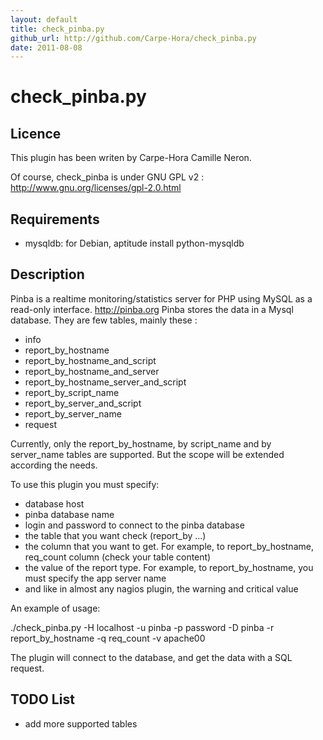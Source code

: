 ```yaml
---
layout: default
title: check_pinba.py
github_url: http://github.com/Carpe-Hora/check_pinba.py
date: 2011-08-08
---
```


check_pinba.py
===============

Licence
-------

This plugin has been writen by Carpe-Hora Camille Neron.

Of course, check_pinba is under GNU GPL v2 : http://www.gnu.org/licenses/gpl-2.0.html

Requirements
------------

* mysqldb: for Debian, aptitude install python-mysqldb

Description
-----------

Pinba is a realtime monitoring/statistics server for PHP using MySQL as a read-only interface. http://pinba.org
Pinba stores the data in a Mysql database. They are few tables, mainly these : 

* info
* report_by_hostname
* report_by_hostname_and_script
* report_by_hostname_and_server
* report_by_hostname_server_and_script
* report_by_script_name
* report_by_server_and_script
* report_by_server_name
* request

Currently, only the report_by_hostname, by script_name and by server_name tables are supported. But the scope will be extended according the needs.

To use this plugin you must specify:

* database host
* pinba database name
* login and password to connect to the pinba database
* the table that you want check (report_by ...)
* the column that you want to get. For example, to report_by_hostname, req_count column (check your table content)                                                                                                     
* the value of the report type. For example, to report_by_hostname, you must specify the app server name
* and like in almost any nagios plugin, the warning and critical value

An example of usage: 

./check_pinba.py -H localhost -u pinba -p password -D pinba -r report_by_hostname -q req_count -v apache00

The plugin will connect to the database, and get the data with a SQL request.

TODO List
----------

* add more supported tables
